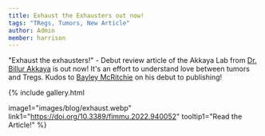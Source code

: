 ```yaml
---
title: Exhaust the Exhausters out now!
tags: "TRegs, Tumors, New Article"
author: Admin
member: harrison
---
```


"Exhaust the exhausters!" - Debut review article of the Akkaya Lab from [Dr. Billur Akkaya](../../../members/billur.html) is out now! It's an effort to understand love between tumors and Tregs. Kudos to [Bayley McRitchie](../../../members/bayley.html) on his debut to publishing!

{%
  include gallery.html

  image1="images/blog/exhaust.webp"
  link1="https://doi.org/10.3389/fimmu.2022.940052"
  tooltip1="Read the Article!"
%}
